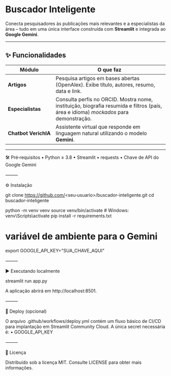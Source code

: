 # **Buscador Inteligente**

Conecta pesquisadores às publicações mais relevantes e a especialistas da área – tudo em uma única interface construída com **Streamlit** e integrada ao **Google Gemini**.

---

## ✨ Funcionalidades

| Módulo               | O que faz                                                                                                                            |
| -------------------- | ------------------------------------------------------------------------------------------------------------------------------------ |
| **Artigos**          | Pesquisa artigos em bases abertas (OpenAlex). Exibe título, autores, resumo, data e link.                                            |
| **Especialistas**    | Consulta perfis no ORCID. Mostra nome, instituição, biografia resumida e filtros (país, área e idioma) _mockados_ para demonstração. |
| **Chatbot VerichIA** | Assistente virtual que responde em linguagem natural utilizando o modelo **Gemini**.                                                 |

---

🛠️ Pré‑requisitos
• Python ≥ 3.8
• Streamlit
• requests
• Chave de API do Google Gemini

⸻

⚙️ Instalação

git clone https://github.com/<seu‑usuario>/buscador-inteligente.git
cd buscador-inteligente

python -m venv venv
source venv/bin/activate # Windows: venv\Scripts\activate
pip install -r requirements.txt

# variável de ambiente para o Gemini

export GOOGLE_API_KEY="SUA_CHAVE_AQUI"

⸻

▶️ Executando localmente

streamlit run app.py

A aplicação abrirá em http://localhost:8501.

⸻

🚀 Deploy (opcional)

O arquivo .github/workflows/deploy.yml contém um fluxo básico de CI/CD para implantação em Streamlit Community Cloud.
A única secret necessária é:
• GOOGLE_API_KEY

⸻

📝 Licença

Distribuído sob a licença MIT. Consulte LICENSE para obter mais informações.
